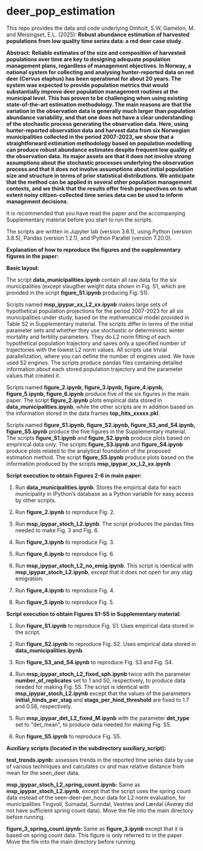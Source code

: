 # deer_pop_estimation
This repo provides the data and code underlying Omholt, S.W, Gamelon, M. and Meisingset, E.L. (2025): **Robust abundance estimation of harvested populations from low quality time series data: a red deer case study**. 

**Abstract:
Reliable estimates of the size and composition of harvested populations over time are key to designing adequate population management plans, regardless of management objectives. In Norway, a national system for collecting and analysing hunter-reported data on red deer (Cervus elaphus) has been operational for about 20 years. The system was expected to provide population metrics that would substantially improve deer population management routines at the municipal level. This has proven to be challenging when using existing state-of-the-art estimation methodology. The main reasons are that the variation in the observation data is generally much larger than population abundance variability, and that one does not have a clear understanding of the stochastic process generating the observation data. Here, using hunter-reported observation data and harvest data from six Norwegian municipalities collected in the period 2007-2023, we show that a straightforward estimation methodology based on population modelling can produce robust abundance estimates despite frequent low quality of the observation data. Its major assets are that it does not involve strong assumptions about the stochastic processes underlying the observation process and that it does not involve assumptions about initial population size and structure in terms of prior statistical distributions. We anticipate that the method can be applied in several other population management contexts, and we think that the results offer fresh perspectives on to what extent noisy citizen-collected time series data can be used to inform management decisions.**

It is recommended that you have read the paper and the accompanying Supplementary material before you start to run the scripts.

The scripts are written in Jupyter lab (version 3.6.1), using Python (version 3.8.5), Pandas (version 1.2.1), and IPython Parallel (version 7.20.0).

**Explanation of how to reproduce the figures and the supplementary figures in the paper:** 

**Basic layout**:

The script **data_municipalities.ipynb** contain all raw data for the six municipalities (except slaugther weight data shown in Fig. S1, which are provided in the script **figure_S1.ipynb** producing Fig. S1). 

Scripts named **msp_ipypar_xx_L2_xx.ipynb** makes large sets of hypothetical population projections for the period 2007-2023 for all six municipalities under study, based on the mathematical model provided in Table S2 in Supplementary material. The scripts differ in terms of the initial parameter sets and whether they use stochastic or deterministic winter mortality and fertility parameters. They do L2 norm fitting of each hypothetical population trajectory and saves only a specified number of trajectories with the lowest L2 norm values. All scripts use trivial parallelization, where you can define the number of engines used. We have used 52 engines.  The scripts produce pandas files containing detailed information about each stored population trajectory and the parameter values that created it.

Scripts named **figure_2.ipynb, figure_3.ipynb, figure_4.ipynb, figure_5.ipynb, figure_6.ipynb** produce five of the six figures in the main paper. The script **figure_2.ipynb** plots empirical data stored in **data_municipalities.ipynb**, while the other scripts are in addition based on the information stored in the data frames **top_hits_xxxxx.pkl**.

Scripts named **figure_S1.ipynb, figure_S2.ipynb, figure_S3_and_S4.ipynb, figure_S5.ipynb** produce the five figures in the Supplementary material. The scripts **figure_S1.ipynb** and **figure_S2.ipynb** produce plots based on emprirical data only. The scripts **figure_S3.ipynb** and **figure_S4.ipynb** produce plots related to the analytical foundation of the proposed estimation method. The script **figure_S5.ipynb** produce plots based on the information produced by the scripts **msp_ipypar_xx_L2_xx.ipynb**.


**Script execution to obtain Figures 2-6 in main paper:**

1. Run **data_municipalities.ipynb**. Stores the empirical data for each municipality in IPython’s database as a Python variable for easy access by other scripts.

2. Run **figure_2.ipynb** to reproduce Fig. 2. 

6. Run **msp_ipypar_stoch_L2.ipynb**. The script produces the pandas files needed to make Fig. 3 and Fig. 6.

7. Run **figure_3.ipynb** to reproduce Fig. 3. 

8. Run **figure_6.ipynb** to reproduce Fig. 6. 

9. Run **msp_ipypar_stoch_L2_no_emig.ipynb**. This script is identical with **msp_ipypar_stoch_L2.ipynb**, except that it does not open for any stag emigration.

11. Run **figure_4.ipynb** to reproduce Fig. 4.

12. Run **figure_5.ipynb** to reproduce Fig. 5.  


**Script execution to obtain Figures S1-S5 in Supplementary material:**

1. Run **figure_S1.ipynb** to reproduce Fig. S1. Uses empirical data stored in the script. 

2. Run **figure_S2.ipynb** to reproduce Fig. S2. Uses empirical data stored in **data_municipalities.ipynb**. 

3. Run **figure_S3_and_S4.ipynb** to reproduce Fig. S3 and Fig. S4. 

4. Run **msp_ipypar_stoch_L2_fixed_sph.ipynb** twice with the parameter **number_of_replicates** set to 1 and 50, respectively, to produce data needed for making Fig. S5. The script is identical with **msp_ipypar_stoch_L2.ipynb** except that the values of the parameters **initial_hinds_per_stag** and **stags_per_hind_threshold** are fixed to 1.7 and 0.58, respectively.

5. Run **msp_ipypar_det_L2_fixed_M.ipynb** with the parameter **det_type** set to "det_mean", to produce data needed for making Fig. S5.  

8. Run **figure_S5.ipynb** to reproduce Fig. S5.


**Auxiliary scripts (located in the subdirectory auxiliary_script):**

**test_trends.ipynb:** assesses trends in the reported time series data by use of various techniques and calculates cv and max relative distance from mean for the seen_deer data.

**msp_ipypar_stoch_L2_spring_count.ipynb:** Same as **msp_ipypar_stoch_L2.ipynb**, except that the script uses the spring count data instead of the seen-deer-per_hour data for L2 norm evaluation, for municipalities Tingvoll, Surnadal, Sunndal, Vestnes and Lærdal (Averøy did not have sufficient spring count data). Move the file into the main directory before running.

**figure_3_spring_count.ipynb:** Same as **figure_3.ipynb** except that it is based on spring count data. This figure is only referred to in the paper. Move the file into the main directory before running.

